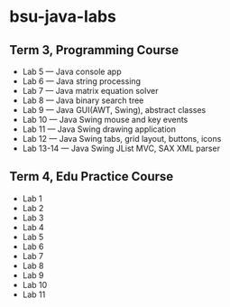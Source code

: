 # bsu-java-labs

## Term 3, Programming Course
- Lab 5 — Java console app
- Lab 6 — Java string processing
- Lab 7 — Java matrix equation solver
- Lab 8 — Java binary search tree
- Lab 9 — Java GUI(AWT, Swing), abstract classes
- Lab 10 — Java Swing mouse and key events
- Lab 11 — Java Swing drawing application
- Lab 12 — Java Swing tabs, grid layout, buttons, icons
- Lab 13-14 — Java Swing JList MVC, SAX XML parser

## Term 4, Edu Practice Course
- Lab 1
- Lab 2
- Lab 3
- Lab 4
- Lab 5
- Lab 6
- Lab 7
- Lab 8
- Lab 9
- Lab 10
- Lab 11
